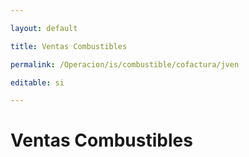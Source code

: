 ---
layout: default
title: Ventas Combustibles
permalink: /Operacion/is/combustible/cofactura/jven
editable: si
---

# Ventas Combustibles



